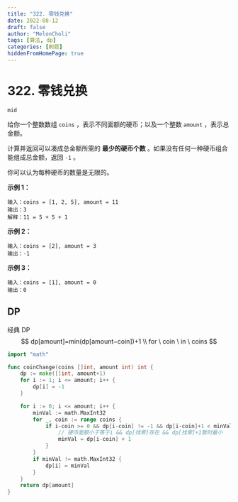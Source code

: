 ```yaml
---
title: "322. 零钱兑换"
date: 2022-08-12
draft: false
author: "MelonCholi"
tags: [算法, dp]
categories: [刷题]
hiddenFromHomePage: true
---
```


# 322. 零钱兑换

`mid`

给你一个整数数组 `coins` ，表示不同面额的硬币；以及一个整数 `amount` ，表示总金额。

计算并返回可以凑成总金额所需的 **最少的硬币个数** 。如果没有任何一种硬币组合能组成总金额，返回 `-1` 。

你可以认为每种硬币的数量是无限的。

**示例 1：**

```
输入：coins = [1, 2, 5], amount = 11
输出：3 
解释：11 = 5 + 5 + 1
```

**示例 2：**

```
输入：coins = [2], amount = 3
输出：-1
```

**示例 3：**

```
输入：coins = [1], amount = 0
输出：0
```

## DP

经典 DP
$$
dp[amount]=min(dp[amount−coin])+1 \\
for \ coin \ in \ coins
$$

```go
import "math"

func coinChange(coins []int, amount int) int {
	dp := make([]int, amount+1)
	for i := 1; i <= amount; i++ {
		dp[i] = -1
	}

	for i := 0; i <= amount; i++ {
		minVal := math.MaxInt32
		for _, coin := range coins {
			if i-coin >= 0 && dp[i-coin] != -1 && dp[i-coin]+1 < minVal {
				// 硬币面额小于等于i && dp[找零]存在 && dp[找零]+1暂时最小
				minVal = dp[i-coin] + 1
			}
		}
		if minVal != math.MaxInt32 {
			dp[i] = minVal
		}
	}
	return dp[amount]
}
```

